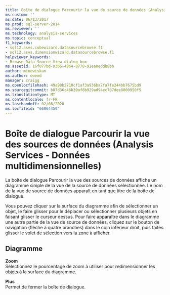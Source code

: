 ```yaml
---
title: Boîte de dialogue Parcourir la vue de source de données (Analysis Services-données multidimensionnelles) | Microsoft Docs
ms.custom: ''
ms.date: 06/13/2017
ms.prod: sql-server-2014
ms.reviewer: ''
ms.technology: analysis-services
ms.topic: conceptual
f1_keywords:
- sql12.asvs.cubewizard.datasourcebrowse.f1
- sql12.asvs.dimensionwizard.datasourcebrowse.f1
helpviewer_keywords:
- Browse Data Source View dialog box
ms.assetid: 16f077bd-9366-4964-8778-92ea0eddb8bb
author: minewiskan
ms.author: owend
manager: craigg
ms.openlocfilehash: 49a98b2710cf1af3a936ba7fa7fe244bb7675bd9
ms.sourcegitcommit: b87d36c46b39af8b929ad94ec707dee8800950f5
ms.translationtype: MT
ms.contentlocale: fr-FR
ms.lasthandoff: 02/08/2020
ms.locfileid: "66064459"
---
```

# <a name="browse-data-source-view-dialog-box-analysis-services---multidimensional-data"></a>Boîte de dialogue Parcourir la vue des sources de données (Analysis Services - Données multidimensionnelles)
  La boîte de dialogue Parcourir la vue des sources de données affiche un diagramme simple de la vue de la source de données sélectionnée. Le nom de la vue de source de données apparaît en tant que titre de la boîte de dialogue.  
  
 Vous pouvez cliquer sur la surface du diagramme afin de sélectionner un objet, le faire glisser pour le déplacer ou sélectionner plusieurs objets en faisant glisser le curseur dessus. Pour faire apparaître dans le diagramme une autre partie de la vue de source de données, cliquez sur le bouton de navigation (flèche à quatre branches) dans le coin inférieur droit, puis faites glisser le volet de sélection vers la zone à afficher.  
  
## <a name="diagram"></a>Diagramme  
 **Zoom**  
 Sélectionnez le pourcentage de zoom à utiliser pour redimensionner les objets à la surface du diagramme.  
  
 **Plus**  
 Permet de fermer la boîte de dialogue.  
  
  
